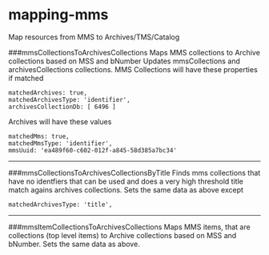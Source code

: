 # mapping-mms
Map resources from MMS to Archives/TMS/Catalog


###mmsCollectionsToArchivesCollections
Maps MMS collections to Archive collections based on MSS and bNumber
Updates mmsCollections and archivesCollections collections.
MMS Collections will have these properties if matched

```
matchedArchives: true,
matchedArchivesType: 'identifier',
archivesCollectionDb: [ 6496 ]
```

Archives will have these values

```
matchedMms: true,
matchedMmsType: 'identifier',
mmsUuid: 'ea489f60-c602-012f-a845-58d385a7bc34'
```

---
###mmsCollectionsToArchivesCollectionsByTitle
Finds mms collections that have no identfiers that can be used and does a very high threshold title match agains archives collections. Sets the same data as above except

```
matchedArchivesType: 'title',
```
---
###mmsItemCollectionsToArchivesCollections
Maps MMS items, that are collections (top level items) to Archive collections based on MSS and bNumber. Sets the same data as above.


